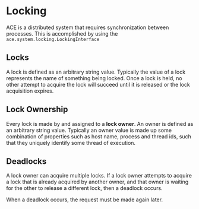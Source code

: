 # Locking

ACE is a distributed system that requires synchronization between processes. This is accomplished by using the `ace.system.locking.LockingInterface`

## Locks

A lock is defined as an arbitrary string value. Typically the value of a lock represents the name of something being locked. Once a lock is held, no other attempt to acquire the lock will succeed until it is released or the lock acquisition expires.

## Lock Ownership

Every lock is made by and assigned to a **lock owner**. An owner is defined as an arbitrary string value. Typically an owner value is made up some combination of properties such as host name, process and thread ids, such that they uniquely identify some thread of execution.

## Deadlocks

A lock owner can acquire multiple locks. If a lock owner attempts to acquire a lock that is already acquired by another owner, and that owner is waiting for the other to release a different lock, then a deadlock occurs.

When a deadlock occurs, the request must be made again later.